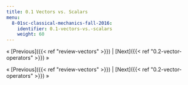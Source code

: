 ```yaml
---
title: 0.1 Vectors vs. Scalars
menu:
  8-01sc-classical-mechanics-fall-2016:
    identifier: 0.1-vectors-vs.-scalars
    weight: 60
---
```

« [Previous]({{< ref "review-vectors" >}}) | [Next]({{< ref "0.2-vector-operators" >}}) »

« [Previous]({{< ref "review-vectors" >}}) | [Next]({{< ref "0.2-vector-operators" >}}) »
